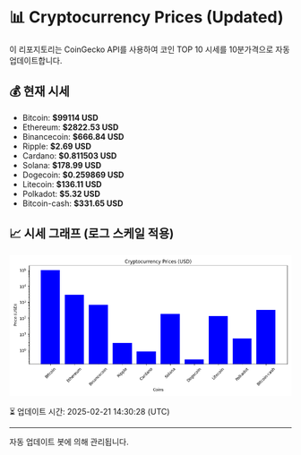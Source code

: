 
# 📊 Cryptocurrency Prices (Updated)

이 리포지토리는 CoinGecko API를 사용하여 코인 TOP 10 시세를 10분가격으로 자동 업데이트합니다.

## 💰 현재 시세
- Bitcoin: **$99114 USD**
- Ethereum: **$2822.53 USD**
- Binancecoin: **$666.84 USD**
- Ripple: **$2.69 USD**
- Cardano: **$0.811503 USD**
- Solana: **$178.99 USD**
- Dogecoin: **$0.259869 USD**
- Litecoin: **$136.11 USD**
- Polkadot: **$5.32 USD**
- Bitcoin-cash: **$331.65 USD**

## 📈 시세 그래프 (로그 스케일 적용)
![Crypto Prices](crypto_prices.png)

⏳ 업데이트 시간: 2025-02-21 14:30:28 (UTC)

---
자동 업데이트 봇에 의해 관리됩니다.
